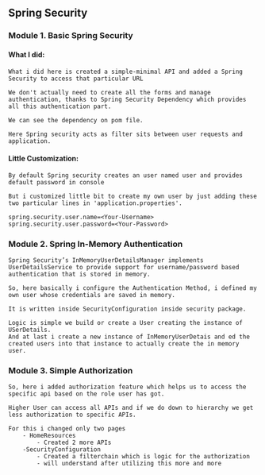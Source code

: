 ## Spring Security

### Module 1. Basic Spring Security
#### What I did:
    What i did here is created a simple-minimal API and added a Spring Security to access that particular URL

    We don't actually need to create all the forms and manage authentication, thanks to Spring Security Dependency which provides all this authentication part.

    We can see the dependency on pom file.

    Here Spring security acts as filter sits between user requests and application.


#### Little Customization:
    By default Spring security creates an user named user and provides default password in console

    But i customized little bit to create my own user by just adding these two particular lines in 'application.properties'.

```
spring.security.user.name=<Your-Username>
spring.security.user.password=<Your-Password>
```

### Module 2. Spring In-Memory Authentication
    Spring Security’s InMemoryUserDetailsManager implements UserDetailsService to provide support for username/password based authentication that is stored in memory.

    So, here basically i configure the Authentication Method, i defined my own user whose credentials are saved in memory.

    It is written inside SecurityConfiguration inside security package.

    Logic is simple we build or create a User creating the instance of USerDetails.
    And at last i create a new instance of InMemoryUserDetais and ed the created users into that instance to actually create the in memory user.


### Module 3. Simple Authorization
    So, here i added authorization feature which helps us to access the specific api based on the role user has got.

    Higher User can access all APIs and if we do down to hierarchy we get less authorization to specific APIs.

    For this i changed only two pages
        - HomeResources 
            - Created 2 more APIs
        -SecurityConfiguration
            - Created a filterchain which is logic for the authorization
            - will understand after utilizing this more and more